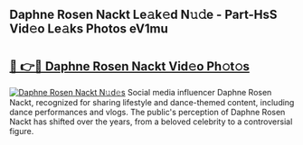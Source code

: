 ## Daphne Rosen Nackt Le𝚊k𝚎d N𝚞𝚍e - Part-HsS Vid𝚎o Le𝚊ks Photos eV1mu

# <h2><a href="http://fb1sun7.evod.top/?m=Daphne+Rosen+Nackt">🔗 👉🔴 Daphne Rosen Nackt Vid𝚎o Ph𝚘t𝚘s</a></h2>

[![Daphne Rosen Nackt N𝚞d𝚎s](https://i.imgur.com/8V9OHl7.gif)](http://fb1sun7.evod.top/?m=Daphne+Rosen+Nackt)
Social media influencer Daphne Rosen Nackt, recognized for sharing lifestyle and dance-themed content, including dance performances and vlogs. The public's perception of Daphne Rosen Nackt has shifted over the years, from a beloved celebrity to a controversial figure. 

